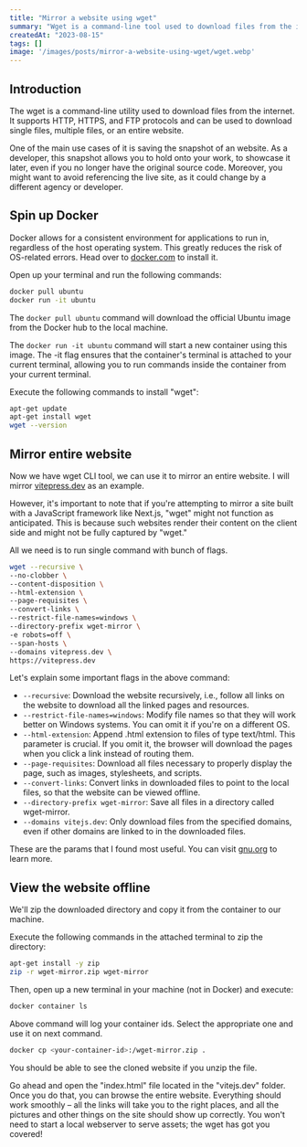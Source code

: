 ```yaml
---
title: "Mirror a website using wget"
summary: "Wget is a command-line tool used to download files from the internet for offline viewing."
createdAt: "2023-08-15"
tags: []
image: '/images/posts/mirror-a-website-using-wget/wget.webp'
---
```


## Introduction

The wget is a command-line utility used to download files from the internet. It supports HTTP, HTTPS, and FTP protocols and can be used to download single files, multiple files, or an entire website.

One of the main use cases of it is saving the snapshot of an website. As a developer, this snapshot allows you to hold onto your work, to showcase it later, even if you no longer have the original source code. Moreover, you might want to avoid referencing the live site, as it could change by a different agency or developer.

## Spin up Docker

Docker allows for a consistent environment for applications to run in, regardless of the host operating system. This greatly reduces the risk of OS-related errors. Head over to [docker.com](https://docs.docker.com/get-docker/) to install it.

Open up your terminal and run the following commands:
  
```bash
docker pull ubuntu
docker run -it ubuntu
```
The `docker pull ubuntu` command will download the official Ubuntu image from the Docker hub to the local machine.

The `docker run -it ubuntu` command will start a new container using this image. The -it flag ensures that the container's terminal is attached to your current terminal, allowing you to run commands inside the container from your current terminal.

Execute the following commands to install "wget":

```bash
apt-get update
apt-get install wget
wget --version
```

## Mirror entire website

Now we have wget CLI tool, we can use it to mirror an entire website. I will mirror [vitepress.dev](https://vitepress.dev) as an example. 

However, it's important to note that if you're attempting to mirror a site built with a JavaScript framework like Next.js, "wget" might not function as anticipated. This is because such websites render their content on the client side and might not be fully captured by "wget."

All we need is to run single command with bunch of flags.

```bash
wget --recursive \
--no-clobber \
--content-disposition \
--html-extension \
--page-requisites \
--convert-links \
--restrict-file-names=windows \
--directory-prefix wget-mirror \
-e robots=off \
--span-hosts \
--domains vitepress.dev \
https://vitepress.dev
```

Let's explain some important flags in the above command:

- `--recursive`: Download the website recursively, i.e., follow all links on the website to download all the linked pages and resources.
- `--restrict-file-names=windows`: Modify file names so that they will work better on Windows systems. You can omit it if you're on a different OS.
- `--html-extension`: Append .html extension to files of type text/html. This parameter is crucial. If you omit it, the browser will download the pages when you click a link instead of routing them.
- `--page-requisites`: Download all files necessary to properly display the page, such as images, stylesheets, and scripts.
- `--convert-links`: Convert links in downloaded files to point to the local files, so that the website can be viewed offline.
- `--directory-prefix wget-mirror`: Save all files in a directory called wget-mirror.
- `--domains vitejs.dev`: Only download files from the specified domains, even if other domains are linked to in the downloaded files.

These are the params that I found most useful. You can visit [gnu.org](https://www.gnu.org/software/wget/manual/wget.html) to learn more.

## View the website offline

We'll zip the downloaded directory and copy it from the container to our machine.

Execute the following commands in the attached terminal to zip the directory:

```bash
apt-get install -y zip
zip -r wget-mirror.zip wget-mirror
```

Then, open up a new terminal in your machine (not in Docker) and execute:

```bash
docker container ls
```
Above command will log your container ids. Select the appropriate one and use it on next command.

```bash
docker cp <your-container-id>:/wget-mirror.zip .
```

You should be able to see the cloned website if you unzip the file. 

Go ahead and open the "index.html" file located in the "vitejs.dev" folder. Once you do that, you can browse the entire website. Everything should work smoothly – all the links will take you to the right places, and all the pictures and other things on the site should show up correctly. You won't need to start a local webserver to serve assets; the wget has got you covered!